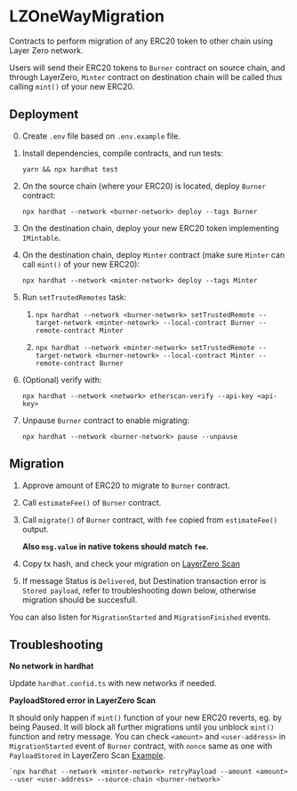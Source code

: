 # LZOneWayMigration
Contracts to perform migration of any ERC20 token to other chain using Layer Zero network. 

Users will send their ERC20 tokens to `Burner` contract on source chain, and through LayerZero, 
`Minter` contract on destination chain will be called thus calling `mint()` of your new ERC20.

## Deployment

0. Create `.env` file based on `.env.example` file.
1. Install dependencies, compile contracts, and run tests:

    `yarn && npx hardhat test`

3. On the source chain (where your ERC20) is located, deploy `Burner` contract:

    `npx hardhat --network <burner-network> deploy --tags Burner`
   
5. On the destination chain, deploy your new ERC20 token implementing `IMintable`.
6. On the destination chain, deploy `Minter` contract (make sure `Minter` can call `mint()` of your new ERC20):
   
    `npx hardhat --network <minter-network> deploy --tags Minter`
   
7. Run `setTrsutedRemotes` task:

    1. `npx hardhat --network <burner-network> setTrustedRemote --target-network <minter-netowrk> --local-contract Burner --remote-contract Minter`
  
    3. `npx hardhat --network <minter-network> setTrustedRemote --target-network <burner-netowrk> --local-contract Minter --remote-contract Burner`
    
8. (Optional) verify with:
   
    `npx hardhat --network <network> etherscan-verify --api-key <api-key>`
   
10. Unpause `Burner` contract to enable migrating:
    
    `npx hardhat --network <burner-network> pause --unpause`

## Migration

1. Approve amount of ERC20 to migrate to `Burner` contract.
2. Call `estimateFee()` of `Burner` contract. 
3. Call `migrate()` of `Burner` contract, with `fee` copied from `estimateFee()` output.
   
    **Also `msg.value` in native tokens should match `fee`.**
   
5. Copy tx hash, and check your migration on [LayerZero Scan](https://layerzeroscan.com/)
6. If message Status is `Delivered`, but Destination transaction error is `Stored payload`, 
refer to troubleshooting down below, otherwise migration should be succesfull.  

You can also listen for `MigrationStarted` and `MigrationFinished` events.

## Troubleshooting

**No network in hardhat** 

Update `hardhat.confid.ts` with new networks if needed. 

**PayloadStored error in LayerZero Scan**

It should only happen if `mint()` function of your new ERC20 reverts, eg. by being Paused.
It will block all further migrations until you unblock `mint()` function and retry message.
You can check `<amount>` and `<user-address>` in `MigrationStarted` event of `Burner` contract, 
with `nonce` same as one with `PayloadStored` in LayerZero Scan [Example](https://layerzeroscan.com/112/address/0x04625b4cf773885ebb22f0caa51b55b98b3071ce/message/102/address/0x04625b4cf773885ebb22f0caa51b55b98b3071ce/nonce/2).

    `npx hardhat --network <minter-network> retryPayload --amount <amount> --user <user-address> --source-chain <burner-network>`
